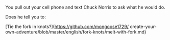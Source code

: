 You pull out your cell phone and text Chuck Norris to ask what he would do.

Does he tell you to:

[Tie the fork in knots?](https://github.com/mongoose1729/
create-your-own-adventure/blob/master/english/fork-knots/melt-with-fork.md)